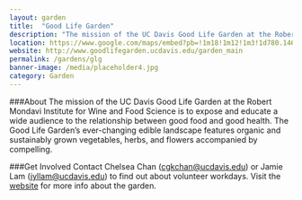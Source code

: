 ```yaml
---
layout: garden
title:  "Good Life Garden"
description: "The mission of the UC Davis Good Life Garden at the Robert Mondavi Institute for Wine and Food Science is to expose and educate a wide audience to the relationship between good food and good health."
location: https://www.google.com/maps/embed?pb=!1m18!1m12!1m3!1d780.1466022560822!2d-121.75229017076639!3d38.543301047655035!2m3!1f0!2f0!3f0!3m2!1i1024!2i768!4f13.1!3m3!1m2!1s0x0%3A0x0!2zMzjCsDMyJzM1LjkiTiAxMjHCsDQ1JzA2LjMiVw!5e0!3m2!1sen!2sus!4v1459274675585
website: http://www.goodlifegarden.ucdavis.edu/garden_main
permalink: /gardens/glg
banner-image: /media/placeholder4.jpg
category: Garden
---
```



###About
The mission of the UC Davis Good Life Garden at the Robert Mondavi Institute for Wine and Food Science is to expose and educate a wide audience to the relationship between good food and good health. The Good Life Garden’s ever-changing edible landscape features organic and sustainably grown vegetables, herbs, and flowers accompanied by compelling.


###Get Involved
Contact Chelsea Chan (cgkchan@ucdavis.edu) or Jamie Lam (jyllam@ucdavis.edu) to find out about volunteer workdays. Visit the [website](cgkchan@ucdavis.edu) for more info about the garden.

